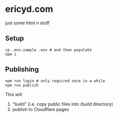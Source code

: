 # ericyd.com

just some html n stuff

## Setup

```shell
cp .env.sample .env # and then populate
npm i
```

## Publishing

```shell
npm run login # only required once in a while
npm run publish
```

This will

1. "build" (i.e. copy public files into /build directory)
2. publish to Cloudflare pages
